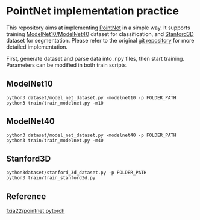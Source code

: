 # PointNet implementation practice
This repository aims at implementing [PointNet](https://arxiv.org/abs/1612.00593) in a simple way. It supports training [ModelNet10/ModelNet40](https://modelnet.cs.princeton.edu/) dataset for classification, and [Stanford3D](http://buildingparser.stanford.edu/dataset.html) dataset for segmentation. Please refer to the original [git repository](https://github.com/charlesq34/pointnet) for more detailed implementation.

First, generate dataset and parse data into .npy files, then start training. Parameters can be modified in both train scripts.

## ModelNet10
```
python3 dataset/model_net_dataset.py -modelnet10 -p FOLDER_PATH
python3 train/train_modelnet.py -m10
```
## ModelNet40
```
python3 dataset/model_net_dataset.py -modelnet40 -p FOLDER_PATH
python3 train/train_modelnet.py -m40
```
## Stanford3D
```
python3dataset/stanford_3d_dataset.py -p FOLDER_PATH
python3 train/train_stanford3d.py
```
## Reference
[fxia22/pointnet.pytorch](https://github.com/fxia22/pointnet.pytorch)
